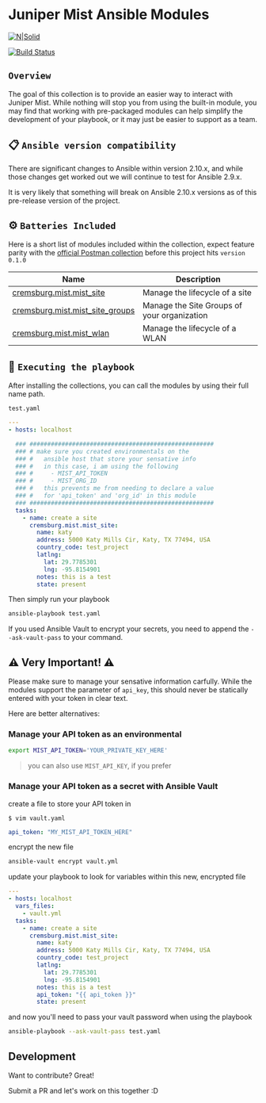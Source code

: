 # Juniper Mist Ansible Modules

[![N|Solid](https://upload.wikimedia.org/wikipedia/commons/3/31/Juniper_Networks_logo.svg)](https://www.mist.com/)

[![Build Status](https://www.travis-ci.com/cremsburg/mist_ansible_modules.svg?branch=main)](https://www.travis-ci.com/github/cremsburg/Mist-Ansible-Collection)

## `Overview`

The goal of this collection is to provide an easier way to interact with Juniper Mist. While nothing will stop you from using the built-in module, you may find that working with pre-packaged modules can help simplify the development of your playbook, or it may just be easier to support as a team.

## 📋 `Ansible version compatibility`

There are significant changes to Ansible within version 2.10.x, and while those changes get worked out we will continue to test for Ansible 2.9.x.

It is very likely that something will break on Ansible 2.10.x versions as of this pre-release version of the project.

## ⚙️ `Batteries Included`

Here is a short list of modules included within the collection, expect feature parity with the [official Postman collection](https://documenter.getpostman.com/view/224925/SzYgQufe?version=latest#intro) before this project hits `version 0.1.0`

Name | Description
---- | -----------
[cremsburg.mist.mist_site](https://github.com/cremsburg/mist_ansible_modules/blob/main/cremsburg/mist/docs/cremsburg.mist.mist_site.rst)|Manage the lifecycle of a site
[cremsburg.mist.mist_site_groups](https://github.com/cremsburg/mist_ansible_modules/blob/main/cremsburg/mist/docs/cremsburg.mist.mist_site_groups.rst)|Manage the Site Groups of your organization
[cremsburg.mist.mist_wlan](https://github.com/cremsburg/mist_ansible_modules/blob/main/cremsburg/mist/docs/cremsburg.mist.mist_wlan.rst)|Manage the lifecycle of a WLAN

## 🚀 `Executing the playbook`

After installing the collections, you can call the modules by using their full name path.

`test.yaml`

```yaml
---
- hosts: localhost

  ### ####################################################
  ### # make sure you created environmentals on the
  ### #   ansible host that store your sensative info
  ### #   in this case, i am using the following
  ### #     - MIST_API_TOKEN
  ### #     - MIST_ORG_ID
  ### #   this prevents me from needing to declare a value
  ### #   for 'api_token' and 'org_id' in this module
  ### ####################################################
  tasks:
    - name: create a site
      cremsburg.mist.mist_site:
        name: katy
        address: 5000 Katy Mills Cir, Katy, TX 77494, USA
        country_code: test_project
        latlng: 
          lat: 29.7785301
          lng: -95.8154901
        notes: this is a test
        state: present

```

Then simply run your playbook

```sh
ansible-playbook test.yaml
```

If you used Ansible Vault to encrypt your secrets, you need to append the `--ask-vault-pass` to your command.

## ⚠️ Very Important! ⚠️

Please make sure to manage your sensative information carfully. While the modules support the parameter of `api_key`, this should never be statically entered with your token in clear text.

Here are better alternatives:

### Manage your API token as an environmental

```sh
export MIST_API_TOKEN='YOUR_PRIVATE_KEY_HERE'
```

> you can also use `MIST_API_KEY`, if you prefer

### Manage your API token as a secret with Ansible Vault

create a file to store your API token in

`$ vim vault.yaml`

```yaml
api_token: "MY_MIST_API_TOKEN_HERE"
```

encrypt the new file

```sh
ansible-vault encrypt vault.yml
```

update your playbook to look for variables within this new, encrypted file

```yaml
---
- hosts: localhost
  vars_files:
    - vault.yml
  tasks:
    - name: create a site
      cremsburg.mist.mist_site:
        name: katy
        address: 5000 Katy Mills Cir, Katy, TX 77494, USA
        country_code: test_project
        latlng: 
          lat: 29.7785301
          lng: -95.8154901
        notes: this is a test
        api_token: "{{ api_token }}"
        state: present

```

and now you'll need to pass your vault password when using the playbook

```sh
ansible-playbook --ask-vault-pass test.yaml
```

## Development

Want to contribute? Great!

Submit a PR and let's work on this together :D
